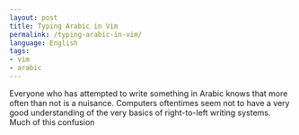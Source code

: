 ```yaml
---
layout: post
title: Typing Arabic in Vim 
permalink: /typing-arabic-in-vim/
language: English
tags:
- vim
- arabic
---
```


Everyone who has attempted to write something in Arabic knows that more often than not is a nuisance. Computers oftentimes seem not to have a very good understanding of the very basics of right-to-left writing systems. Much of this confusion
